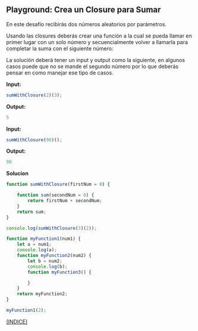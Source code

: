 ## **Playground: Crea un Closure para Sumar**

En este desafío recibirás dos números aleatorios por parámetros.

Usando las closures deberás crear una función a la cual se pueda llamar en primer lugar con un solo número y secuencialmente volver a llamarla para completar la suma con el siguiente número:

La solución deberá tener un input y output como la siguiente, en algunos casos puede que no se mande el segundo número por lo que deberás pensar en como manejar ese tipo de casos.

**Input:**

```jsx
sumWithClosure(2)(3);
```

**Output:**

```jsx
5
```

**Input:**

```jsx
sumWithClosure(90)();
```

**Output:**

```jsx
90
```

**Solucion**

```jsx
function sumWithClosure(firstNum = 0) {

    function sum(secondNum = 0) {
        return firstNum + secondNum;
    }
    return sum;
}

console.log(sumWithClosure(3)(2));

function myFunction1(num1) {
    let a = num1;
    console.log(a);
    function myFunction2(num2) {
        let b = num2;
        console.log(b);
        function myFunction3() {

        }
    }
    return myFunction2;
}

myFunction1(2);
```
[(INDICE)](../README.md)
